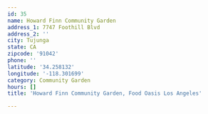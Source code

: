 ```yaml
---
id: 35
name: Howard Finn Community Garden
address_1: 7747 Foothill Blvd
address_2: ''
city: Tujunga
state: CA
zipcode: '91042'
phone: ''
latitude: '34.258132'
longitude: '-118.301699'
category: Community Garden
hours: []
title: 'Howard Finn Community Garden, Food Oasis Los Angeles'

---
```

